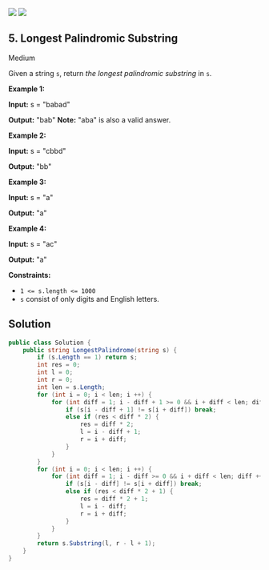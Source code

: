 [![](https://img.shields.io/github/stars/LeetCode-Top-Interview-150/LeetCode-Top-Interview-150?label=Stars&style=flat-square)](https://github.com/LeetCode-Top-Interview-150/LeetCode-Top-Interview-150)
[![](https://img.shields.io/github/forks/LeetCode-Top-Interview-150/LeetCode-Top-Interview-150?label=Fork%20me%20on%20GitHub%20&style=flat-square)](https://github.com/LeetCode-Top-Interview-150/LeetCode-Top-Interview-150/fork)

## 5\. Longest Palindromic Substring

Medium

Given a string `s`, return _the longest palindromic substring_ in `s`.

**Example 1:**

**Input:** s = "babad"

**Output:** "bab" **Note:** "aba" is also a valid answer. 

**Example 2:**

**Input:** s = "cbbd"

**Output:** "bb" 

**Example 3:**

**Input:** s = "a"

**Output:** "a" 

**Example 4:**

**Input:** s = "ac"

**Output:** "a" 

**Constraints:**

*   `1 <= s.length <= 1000`
*   `s` consist of only digits and English letters.

## Solution

```csharp
public class Solution {
    public string LongestPalindrome(string s) {
        if (s.Length == 1) return s;
        int res = 0;
        int l = 0;
        int r = 0;
        int len = s.Length;
        for (int i = 0; i < len; i ++) {
            for (int diff = 1; i - diff + 1 >= 0 && i + diff < len; diff ++) {
                if (s[i - diff + 1] != s[i + diff]) break;
                else if (res < diff * 2) {
                    res = diff * 2;
                    l = i - diff + 1;
                    r = i + diff;
                }
            }
        }
        for (int i = 0; i < len; i ++) {
            for (int diff = 1; i - diff >= 0 && i + diff < len; diff ++) {
                if (s[i - diff] != s[i + diff]) break;
                else if (res < diff * 2 + 1) {
                    res = diff * 2 + 1;
                    l = i - diff;
                    r = i + diff;
                }
            }
        }
        return s.Substring(l, r - l + 1);
    }
}
```